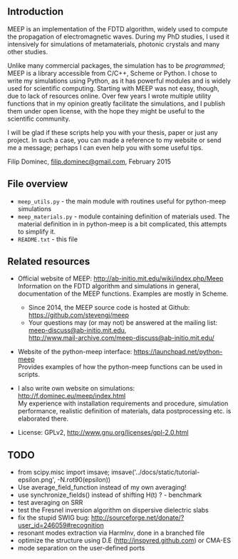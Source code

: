 ## Introduction
MEEP is an implementation of the FDTD algorithm, widely used to compute the propagation of electromagnetic
waves. During my PhD studies, I used it intensively for simulations of metamaterials, photonic crystals and
many other studies.

Unlike many commercial packages, the simulation has to be *programmed*; MEEP is a library accessible from C/C++, 
Scheme or Python. I chose to write my simulations using Python, as it has powerful modules and is widely used 
for scientific computing. Starting with MEEP was not easy, though, due to lack of resources online. Over few 
years I wrote multiple utility functions that in my opinion greatly facilitate the simulations, and I publish 
them under open license, with the hope they might be useful to the scientific community.

I will be glad if these scripts help you with your thesis, paper or just any project. In such a case, you can 
made a reference to my website or send me a message; perhaps I can even help you with some useful tips.

Filip Dominec, filip.dominec@gmail.com,
February 2015


## File overview
 * `meep_utils.py`       - the main module with routines useful for python-meep simulations
 * `meep_materials.py`   - module containing definition of materials used. The material definition in 
                           in python-meep is a bit complicated, this attempts to simplify it.
 * `README.txt`		     - this file


## Related resources
 * Official website of MEEP: http://ab-initio.mit.edu/wiki/index.php/Meep     
Information on the FDTD algorithm and simulations in general, documentation of the MEEP functions. Examples 
are mostly in Scheme. 
   * Since 2014, the MEEP source code is hosted at Github: https://github.com/stevengj/meep
   * Your questions may (or may not) be answered at the mailing list: meep-discuss@ab-initio.mit.edu,      
http://www.mail-archive.com/meep-discuss@ab-initio.mit.edu/

 * Website of the python-meep interface: https://launchpad.net/python-meep     
Provides examples of how the python-meep functions can be used in scripts.

 * I also write own website on simulations: http://f.dominec.eu/meep/index.html     
My experience with installation requirements and procedure, simulation performance, realistic definition of 
materials, data postprocessing etc. is elaborated there.

 * License: GPLv2, http://www.gnu.org/licenses/gpl-2.0.html


## TODO
 * from scipy.misc import imsave; imsave('../docs/static/tutorial-epsilon.png', -N.rot90(epsilon))
 * Use average_field_function instead of my own averaging!
 * use synchronize_fields() instead of shifting H(t) ? - benchmark
 * test averaging on SRR
 * test the Fresnel inversion algorithm on dispersive dielectric slabs
 * fix the stupid SWIG bug: http://sourceforge.net/donate/?user_id=246059#recognition
 * resonant modes extraction via HarmInv, done in a branched file 
 * optimize the structure using D.E (http://inspyred.github.com) or CMA-ES
 * mode separation on the user-defined ports

